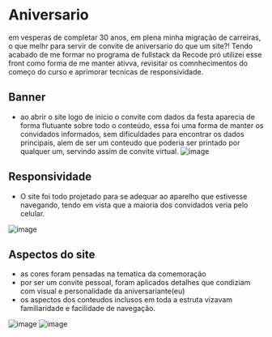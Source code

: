 # Aniversario
 em vesperas de completar 30 anos, em plena minha migração de carreiras, o que melhr para servir de convite de aniversario do que um site?!
 Tendo acabado de me formar no programa de fullstack da Recode pró utilizei esse front como forma de me manter ativva, revisitar os comnhecimentos do começo do curso e aprimorar tecnicas de responsividade.
 
 ## Banner 
 
  - ao abrir o site logo de inicio o convite com dados da festa aparecia de forma flutuante sobre todo o conteúdo, essa foi uma forma de manter os convidados informados, sem dificuldades para encontrar os dados principais, alem de ser um conteudo que poderia ser printado por qualquer um, servindo assim de convite virtual.
 ![image](https://user-images.githubusercontent.com/107710218/218630284-ca3c05e1-ae1e-4a53-a2ac-83140f11fd72.png)
 
 ## Responsividade
 
 - O site foi todo projetado para se adequar ao aparelho que estivesse navegando, tendo em vista que a maioria dos convidados veria pelo celular.
 
 ![image](https://user-images.githubusercontent.com/107710218/218630421-5ad69dee-6797-48dc-9f15-80417a2a4bf3.png)
 
 ## Aspectos do site
 - as cores foram pensadas na tematica da comemoração
 - por ser um convite pessoal, foram aplicados detalhes que condiziam com visual e personalidade da aniversariante(eu)
 - os aspectos dos conteudos inclusos em toda a estruta vizavam familiaridade e facilidade de navegação.
 
 ![image](https://user-images.githubusercontent.com/107710218/218631999-fbb5dae0-1c97-48f1-b162-f3468f12180d.png)
 ![image](https://user-images.githubusercontent.com/107710218/218630103-8d8a3ff9-48f1-4b6a-96bb-f9ebdc76d984.png)

